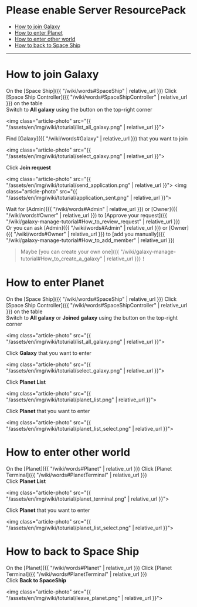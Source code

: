 # Please enable Server ResourcePack

- [How to join Galaxy](#How_to_join_Galaxy)
- [How to enter Planet](#How_to_enter_Planet)
- [How to enter other world](#How_to_enter_other_world)
- [How to back to Space Ship](#How_to_back_to_Space_Ship)
  
---

<a name="How_to_join_Galaxy">

# How to join Galaxy

On the [Space Ship]({{ "/wiki/words#SpaceShip" | relative_url }}) Click [Space Ship Controller]({{ "/wiki/words#SpaceShipController" | relative_url }}) on the table  
Switch to **All galaxy** using the button on the top-right corner

<img class="article-photo" src="{{ "/assets/en/img/wiki/toturial/list_all_galaxy.png" | relative_url }}">

Find [Galaxy]({{ "/wiki/words#Galaxy" | relative_url }}) that you want to join  

<img class="article-photo" src="{{ "/assets/en/img/wiki/toturial/select_galaxy.png" | relative_url }}">

Click **Join request**

<img class="article-photo" src="{{ "/assets/en/img/wiki/toturial/send_application.png" | relative_url }}">
<img class="article-photo" src="{{ "/assets/en/img/wiki/toturial/application_sent.png" | relative_url }}">

Wait for [Admin]({{ "/wiki/words#Admin" | relative_url }}) or [Owner]({{ "/wiki/words#Owner" | relative_url }}) to [Approve your request]({{ "/wiki/galaxy-manage-tutorial#How_to_review_request" | relative_url }})  
Or you can ask [Admin]({{ "/wiki/words#Admin" | relative_url }}) or [Owner]({{ "/wiki/words#Owner" | relative_url }}) to [add you manually]({{ "/wiki/galaxy-manage-tutorial#How_to_add_member" | relative_url }})

> Maybe [you can create your own one]({{ "/wiki/galaxy-manage-tutorial#How_to_create_a_galaxy" | relative_url }})！

<a name="How_to_enter_Planet">

# How to enter Planet

On the [Space Ship]({{ "/wiki/words#SpaceShip" | relative_url }}) Click [Space Ship Controller]({{ "/wiki/words#SpaceShipController" | relative_url }}) on the table  
Switch to **All galaxy** or **Joined galaxy** using the button on the top-right corner

<img class="article-photo" src="{{ "/assets/en/img/wiki/toturial/list_all_galaxy.png" | relative_url }}">

Click **Galaxy** that you want to enter

<img class="article-photo" src="{{ "/assets/en/img/wiki/toturial/select_galaxy.png" | relative_url }}">
  
Click **Planet List**

<img class="article-photo" src="{{ "/assets/en/img/wiki/toturial/planet_list.png" | relative_url }}">

Click **Planet** that you want to enter

<img class="article-photo" src="{{ "/assets/en/img/wiki/toturial/planet_list_select.png" | relative_url }}">

<a name="How_to_enter_other_world">

# How to enter other world

On the [Planet]({{ "/wiki/words#Planet" | relative_url }}) Click [Planet Terminal]({{ "/wiki/words#PlanetTerminal" | relative_url }})  
Click **Planet List**

<img class="article-photo" src="{{ "/assets/en/img/wiki/toturial/planet_terminal.png" | relative_url }}">

Click **Planet** that you want to enter

<img class="article-photo" src="{{ "/assets/en/img/wiki/toturial/planet_list_select.png" | relative_url }}">

<a name="How_to_back_to_Space_Ship">

# How to back to Space Ship

On the [Planet]({{ "/wiki/words#Planet" | relative_url }}) Click [Planet Terminal]({{ "/wiki/words#PlanetTerminal" | relative_url }})  
Click **Back to SpaceShip**

<img class="article-photo" src="{{ "/assets/en/img/wiki/toturial/leave_planet.png" | relative_url }}">
